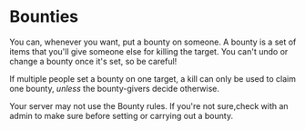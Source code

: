 # Bounties

You can, whenever you want, put a bounty on someone. A bounty is a set of items that you'll give someone else for killing the target. You can't undo or change a bounty once it's set, so be careful!

If multiple people set a bounty on one target, a kill can only be used to claim one bounty, *unless* the bounty-givers decide otherwise.

Your server may not use the Bounty rules. If you're not sure,check with an admin to make sure before setting or carrying out a bounty.